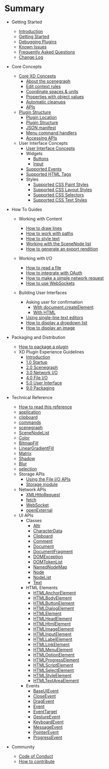 # Summary

* Getting Started
  * [Introduction](./README.md)
  * [Getting Started](./Guides/getting-started-guide/README.md)
  * [Debugging Plugins](./Guides/debugging-guide/readme.md)
  * [Known Issues](./known-issues.md)
  * [Frequently Asked Questions](./faq.md)
  * [Change Log](./changes.md)

* Core Concepts
  * [Core XD Concepts](./reference/core/index.md)
    * [About the scenegraph](./reference/core/scenegraph.md)
    * [Edit context rules](./reference/core/edit-context.md)
    * [Coordinate spaces & units](./reference/core/coordinate-spaces-and-units.md)
    * [Properties with object values](./reference/core/properties-with-object-values.md)
    * [Automatic cleanups](./reference/core/automatic-cleanups.md)
    * [APIs](./reference/core/apis.md)
  * [Plugin Structure](./reference/structure/index.md)
    * [Plugin Location](./reference/structure/plugin-location.md)
    * [Plugin Structure](./reference/structure/overview.md)
    * [JSON manifest](./reference/structure/manifest.md)
    * [Menu command handlers](./reference/structure/handlers.md)
    * [Accessing APIs](./reference/structure/accessing-apis.md)
  * User Interface Concepts
    * [User Interface Concepts](./reference/ui/ui-concepts.md)
    * Widgets
      * [Buttons](./reference/ui/buttons.md)
      * [Input](./reference/ui/input.md)
    * [Supported Events](./reference/ui/supported-events.md)
    * [Supported HTML Tags](./reference/ui/supported-html-tags.md)
    * Styles
      * [Supported CSS Paint Styles](./reference/ui/supported-css-paint-styles.md)
      * [Supported CSS Layout Styles](./reference/ui/supported-css-layout-styles.md)
      * [Supported CSS Selectors](./reference/ui/supported-css-selectors.md)
      * [Supported CSS Text Styles](./reference/ui/supported-css-text-styles.md)

* How To Guides
  * Working with Content
    * [How to draw lines](./Guides/how-to-draw-lines-guide/README.md)
    * [How to work with paths](./Guides/how-to-create-path-objects-guide/README.md)
    * [How to style text](./Guides/how-to-style-text-guide/README.md)
    * [Working with the SceneNode list](./Guides/how-to-work-with-scenenodelist-guide/README.md)
    * [How to generate an export rendition](./Guides/how-to-generate-an-export-rendition-guide/README.md)

  * Working with I/O
    * [How to read a file](./Guides/how-to-import-guide/README.md)
    * [How to integrate with OAuth](./Guides/how-to-integrate-with-OAuth-guide/readme.md)
    * [How to make a simple network request](./Guides/how-to-make-a-network-request-guide/README.md)
    * [How to use WebSockets](./Guides/how-to-use-websockets-guide/README.md)

  * Building User Interfaces
    * Asking user for confirmation
      * [With document.createElement](./Guides/how-to-ask-user-for-confirmation-guide/README.md)
      * [With HTML](./Guides/how-to-ask-user-for-confirmation-guide/README_HTML.md)
    * [Using single-line text editors](./Guides/how-to-use-single-line-text-ui-guide/README.md)
    * [How to display a dropdown list](./Guides/how-to-display-a-dropdown-list-guide/README.md)
    * [How to display an image](./Guides/how-to-display-an-image-guide/README.md)

* Packaging and Distribution
  * [How to package a plugin](./Guides/how-to-package-a-plugin/README.md)
  * XD Plugin Experience Guidelines
    * [Introduction](./xdpegs/intro.md)
    * [1.0 Startup](./xdpegs/1-startup.md)
    * [2.0 Scenegraph](./xdpegs/2-scenegraph.md)
    * [3.0 Network I/O](./xdpegs/3-network-io.md)
    * [4.0 File I/O](./xdpegs/4-file-io.md)
    * [5.0 User Interface](./xdpegs/5-ui.md)
    * [9.0 Packaging](./xdpegs/9-packaging.md)

* Technical Reference
    * [How to read this reference](./reference/how-to-read.md)
    * [application](./reference/application.md)
    * [clipboard](./reference/clipboard.md)
    * [commands](./reference/commands.md)
    * [scenegraph](./reference/scenegraph.md)
    * [SceneNodeList](./reference/SceneNodeList.md)
    * [Color](./reference/Color.md)
    * [BitmapFill](./reference/BitmapFill.md)
    * [LinearGradientFill](./reference/LinearGradientFill.md)
    * [Matrix](./reference/Matrix.md)
    * [Shadow](./reference/Shadow.md)
    * [Blur](./reference/Blur.md)
    * [selection](./reference/selection.md)
    * Storage APIs
      * [Using the File I/O APIs](./reference/uxp/using-file-apis.md)
      * [Storage module](./reference/uxp/module/storage.md)
    * Network APIs
      * [XMLHttpRequest](./reference/uxp/class/XMLHttpRequest.md)
      * [fetch](./reference/uxp/function/fetch.md)
      * [WebSocket](./reference/uxp/class/WebSocket.md)
      * [openExternal](./reference/uxp/class/Shell.md)
    * UI APIs
      * Classes
        * [Attr](./reference/uxp/class/Attr.md)
        * [CharacterData](./reference/uxp/class/CharacterData.md)
        * [Clipboard](./reference/uxp/class/Clipboard.md)
        * [Comment](./reference/uxp/class/Comment.md)
        * [Document](./reference/uxp/class/Document.md)
        * [DocumentFragment](./reference/uxp/class/DocumentFragment.md)
        * [DOMException](./reference/uxp/class/DOMException.md)
        * [DOMTokenList](./reference/uxp/class/DOMTokenList.md)
        * [NamedNodeMap](./reference/uxp/class/NamedNodeMap.md)
        * [Node](./reference/uxp/class/Node.md)
        * [NodeList](./reference/uxp/class/NodeList.md)
        * [Text](./reference/uxp/class/Text.md)
      * HTML Elements
        * [HTMLAnchorElement](./reference/uxp/class/HTMLAnchorElement.md)
        * [HTMLBodyElement](./reference/uxp/class/HTMLBodyElement.md)
        * [HTMLButtonElement](./reference/uxp/class/HTMLButtonElement.md)
        * [HTMLDialogElement](./reference/uxp/class/HTMLDialogElement.md)
        * [HTMLElement](./reference/uxp/class/HTMLElement.md)
        * [HTMLHeadElement](./reference/uxp/class/HTMLHeadElement.md)
        * [HTMLHtmlElement](./reference/uxp/class/HTMLHtmlElement.md)
        * [HTMLImageElement](./reference/uxp/class/HTMLImageElement.md)
        * [HTMLInputElement](./reference/uxp/class/HTMLInputElement.md)
        * [HTMLLabelElement](./reference/uxp/class/HTMLLabelElement.md)
        * [HTMLLinkElement](./reference/uxp/class/HTMLLinkElement.md)
        * [HTMLMenuElement](./reference/uxp/class/HTMLMenuElement.md)
        * [HTMLOptionElement](./reference/uxp/class/HTMLOptionElement.md)
        * [HTMLProgressElement](./reference/uxp/class/HTMLProgressElement.md)
        * [HTMLScriptElement](./reference/uxp/class/HTMLScriptElement.md)
        * [HTMLSelectElement](./reference/uxp/class/HTMLSelectElement.md)
        * [HTMLStyleElement](./reference/uxp/class/HTMLStyleElement.md)
        * [HTMLTextAreaElement](./reference/uxp/class/HTMLTextAreaElement.md)
      * Events
        * [BaseUIEvent](./reference/uxp/class/BaseUIEvent.md)
        * [CloseEvent](./reference/uxp/class/CloseEvent.md)
        * [DragEvent](./reference/uxp/class/DragEvent.md)
        * [Event](./reference/uxp/class/Event.md)
        * [EventTarget](./reference/uxp/class/EventTarget.md)
        * [GestureEvent](./reference/uxp/class/GestureEvent.md)
        * [KeyboardEvent](./reference/uxp/class/KeyboardEvent.md)
        * [MessageEvent](./reference/uxp/class/MessageEvent.md)
        * [PointerEvent](./reference/uxp/class/PointerEvent.md)
        * [ProgressEvent](./reference/uxp/class/ProgressEvent.md)

* Community
  * [Code of Conduct](./CODE_OF_CONDUCT.md)
  * [How to contribute](./CONTRIBUTING.md)
